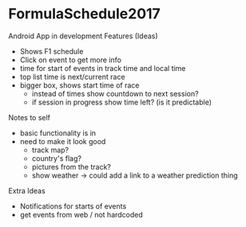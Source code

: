 # FormulaSchedule2017

Android App in development
Features (Ideas)
* Shows F1 schedule
* Click on event to get more info
* time for start of events in track time and local time
* top list time is next/current race
* bigger box, shows start time of race
	* instead of times show countdown to next session?
	* if session in progress show time left? (is it predictable)
  
Notes to self
* basic functionality is in
* need to make it look good
	* track map?
	* country's flag?
	* pictures from the track?
	* show weather -> could add a link to a weather prediction thing

Extra Ideas
* Notifications for starts of events
* get events from web / not hardcoded
